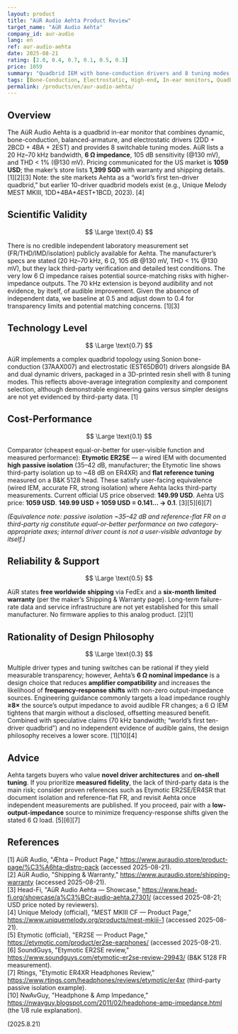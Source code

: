 ```yaml
---
layout: product
title: "AüR Audio Aehta Product Review"
target_name: "AüR Audio Aehta"
company_id: aur-audio
lang: en
ref: aur-audio-aehta
date: 2025-08-21
rating: [2.0, 0.4, 0.7, 0.1, 0.5, 0.3]
price: 1059
summary: "Quadbrid IEM with bone-conduction drivers and 8 tuning modes; ambitious feature set but little third-party measurement disclosure."
tags: [Bone-Conduction, Electrostatic, High-end, In-ear monitors, Quadbrid]
permalink: /products/en/aur-audio-aehta/
---
```

## Overview

The AüR Audio Aehta is a quadbrid in-ear monitor that combines dynamic, bone-conduction, balanced-armature, and electrostatic drivers (2DD + 2BCD + 4BA + 2EST) and provides 8 switchable tuning modes. AüR lists a 20 Hz–70 kHz bandwidth, **6 Ω impedance**, 105 dB sensitivity (@130 mV), and THD < 1% (@130 mV). Pricing communicated for the US market is **1059 USD**; the maker’s store lists **1,399 SGD** with warranty and shipping details. [1][2][3] Note: the site markets Aehta as a “world’s first ten-driver quadbrid,” but earlier 10-driver quadbrid models exist (e.g., Unique Melody MEST MKIII, 1DD+4BA+4EST+1BCD, 2023). [4]

## Scientific Validity

$$ \Large \text{0.4} $$

There is no credible independent laboratory measurement set (FR/THD/IMD/isolation) publicly available for Aehta. The manufacturer’s specs are stated (20 Hz–70 kHz, 6 Ω, 105 dB @130 mV, THD < 1% @130 mV), but they lack third-party verification and detailed test conditions. The very low 6 Ω impedance raises potential source-matching risks with higher-impedance outputs. The 70 kHz extension is beyond audibility and not evidence, by itself, of audible improvement. Given the absence of independent data, we baseline at 0.5 and adjust down to 0.4 for transparency limits and potential matching concerns. [1][3]

## Technology Level

$$ \Large \text{0.7} $$

AüR implements a complex quadbrid topology using Sonion bone-conduction (37AAX007) and electrostatic (EST65DB01) drivers alongside BA and dual dynamic drivers, packaged in a 3D-printed resin shell with 8 tuning modes. This reflects above-average integration complexity and component selection, although demonstrable engineering gains versus simpler designs are not yet evidenced by third-party data. [1]

## Cost-Performance

$$ \Large \text{0.1} $$

Comparator (cheapest equal-or-better for user-visible function and measured performance): **Etymotic ER2SE** — a wired IEM with documented **high passive isolation** (35–42 dB, manufacturer; the Etymotic line shows third-party isolation up to ~48 dB on ER4XR) and **flat reference tuning** measured on a B&K 5128 head. These satisfy user-facing equivalence (wired IEM, accurate FR, strong isolation) where Aehta lacks third-party measurements. Current official US price observed: **149.99 USD**. Aehta US price: **1059 USD**. **149.99 USD ÷ 1059 USD = 0.141… → 0.1**. [3][5][6][7]

*(Equivalence note: passive isolation ~35–42 dB and reference-flat FR on a third-party rig constitute equal-or-better performance on two category-appropriate axes; internal driver count is not a user-visible advantage by itself.)*

## Reliability & Support

$$ \Large \text{0.5} $$

AüR states **free worldwide shipping** via FedEx and a **six-month limited warranty** (per the maker’s Shipping & Warranty page). Long-term failure-rate data and service infrastructure are not yet established for this small manufacturer. No firmware applies to this analog product. [2][1]

## Rationality of Design Philosophy

$$ \Large \text{0.3} $$

Multiple driver types and tuning switches can be rational if they yield measurable transparency; however, Aehta’s **6 Ω nominal impedance** is a design choice that reduces **amplifier compatibility** and increases the likelihood of **frequency-response shifts** with non-zero output-impedance sources. Engineering guidance commonly targets a load impedance roughly **≥8×** the source’s output impedance to avoid audible FR changes; a 6 Ω IEM tightens that margin without a disclosed, offsetting measured benefit. Combined with speculative claims (70 kHz bandwidth; “world’s first ten-driver quadbrid”) and no independent evidence of audible gains, the design philosophy receives a lower score. [1][10][4]

## Advice

Aehta targets buyers who value **novel driver architectures** and **on-shell tuning**. If you prioritize **measured fidelity**, the lack of third-party data is the main risk; consider proven references such as Etymotic ER2SE/ER4SR that document isolation and reference-flat FR, and revisit Aehta once independent measurements are published. If you proceed, pair with a **low-output-impedance** source to minimize frequency-response shifts given the stated 6 Ω load. [5][6][7]

## References

[1] AüR Audio, "Æhta – Product Page," https://www.auraudio.store/product-page/%C3%A6hta-distro-pack (accessed 2025-08-21).  
[2] AüR Audio, "Shipping & Warranty," https://www.auraudio.store/shipping-warranty (accessed 2025-08-21).  
[3] Head-Fi, "AüR Audio Aehta — Showcase," https://www.head-fi.org/showcase/a%C3%BCr-audio-aehta.27301/ (accessed 2025-08-21; USD price noted by reviewers).  
[4] Unique Melody (official), "MEST MKIII CF — Product Page," https://www.uniquemelody.org/products/mest-mkiii-1 (accessed 2025-08-21).  
[5] Etymotic (official), "ER2SE — Product Page," https://etymotic.com/product/er2se-earphones/ (accessed 2025-08-21).  
[6] SoundGuys, "Etymotic ER2SE review," https://www.soundguys.com/etymotic-er2se-review-29943/ (B&K 5128 FR measurement).  
[7] Rtings, "Etymotic ER4XR Headphones Review," https://www.rtings.com/headphones/reviews/etymotic/er4xr (third-party passive isolation example).  
[10] NwAvGuy, "Headphone & Amp Impedance," https://nwavguy.blogspot.com/2011/02/headphone-amp-impedance.html (the 1/8 rule explanation).

(2025.8.21)

